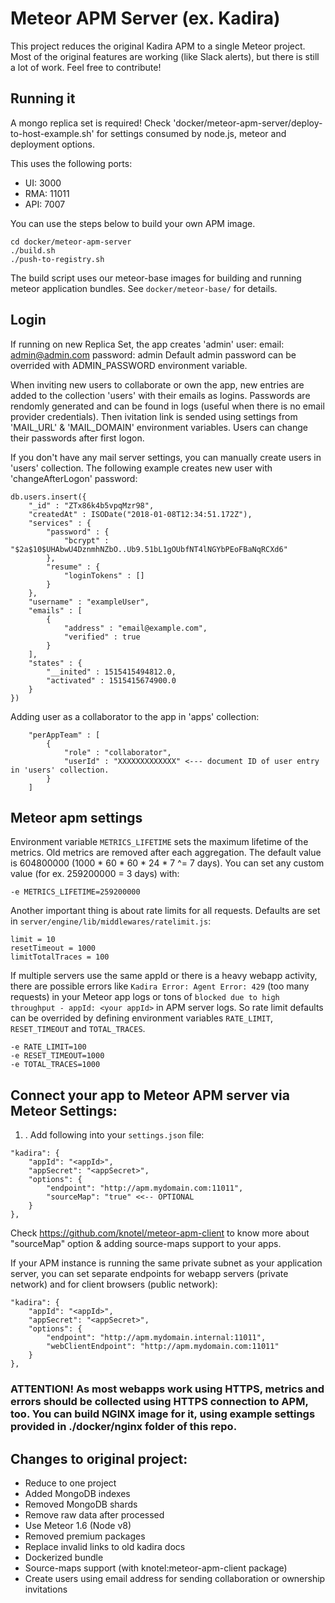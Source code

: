 # Meteor APM Server (ex. Kadira)

This project reduces the original Kadira APM to a single Meteor project.
Most of the original features are working (like Slack alerts), but there is still a lot of work.
Feel free to contribute!

## Running it

A mongo replica set is required!
Check 'docker/meteor-apm-server/deploy-to-host-example.sh' for settings consumed by node.js, meteor and deployment options.

This uses the following ports:

* UI: 3000
* RMA: 11011
* API: 7007

You can use the steps below to build your own APM image.
```
cd docker/meteor-apm-server
./build.sh
./push-to-registry.sh
```
The build script uses our meteor-base images for building and running meteor application bundles. See `docker/meteor-base/` for details.

## Login

If running on new Replica Set, the app creates 'admin' user:
email: admin@admin.com
password: admin
Default admin password can be overrided with ADMIN_PASSWORD environment variable.

When inviting new users to collaborate or own the app, new entries are added to the collection 'users' with their emails as logins. Passwords are rendomly generated and can be found in logs (useful when there is no email provider credentials). Then ivitation link is sended using settings from 'MAIL_URL' & 'MAIL_DOMAIN' environment variables. Users can change their passwords after first logon.

If you don't have any mail server settings, you can manually create users in 'users' collection. The following example creates new user with 'changeAfterLogon' password:
```
db.users.insert({
    "_id" : "ZTx86k4b5vpqMzr98",
    "createdAt" : ISODate("2018-01-08T12:34:51.172Z"),
    "services" : {
        "password" : {
            "bcrypt" : "$2a$10$UHAbwU4DznmhNZbO..Ub9.51bL1gOUbfNT4lNGYbPEoFBaNqRCXd6"
        },
        "resume" : {
            "loginTokens" : []
        }
    },
    "username" : "exampleUser",
    "emails" : [ 
        {
            "address" : "email@example.com",
            "verified" : true
        }
    ],
    "states" : {
        "__inited" : 1515415494812.0,
        "activated" : 1515415674900.0
    }
})
```

Adding user as a collaborator to the app in 'apps' collection:
```
    "perAppTeam" : [ 
        {
            "role" : "collaborator",
            "userId" : "XXXXXXXXXXXXX" <--- document ID of user entry in 'users' collection.
        }
    ]
```


## Meteor apm settings
Environment variable `METRICS_LIFETIME` sets the maximum lifetime of the metrics. Old metrics are removed after each aggregation.
The default value is 604800000 (1000 * 60 * 60 * 24 * 7 ^= 7 days). You can set any custom value (for ex. 259200000 = 3 days) with:
```
-e METRICS_LIFETIME=259200000
```

Another important thing is about rate limits for all requests. Defaults are set in `server/engine/lib/middlewares/ratelimit.js`:
```
limit = 10
resetTimeout = 1000
limitTotalTraces = 100
```
If multiple servers use the same appId or there is a heavy webapp activity, there are possible errors like `Kadira Error: Agent Error: 429` (too many requests) in your Meteor app logs or tons of `blocked due to high throughput - appId: <your appId>` in APM server logs. 
So rate limit defaults can be overrided by defining environment variables `RATE_LIMIT`, `RESET_TIMEOUT` and `TOTAL_TRACES`.
```
-e RATE_LIMIT=100
-e RESET_TIMEOUT=1000
-e TOTAL_TRACES=1000
```

## Connect your app to Meteor APM server via Meteor Settings:
1) . Add following into your `settings.json` file:
```
"kadira": { 
    "appId": "<appId>",
    "appSecret": "<appSecret>",
    "options": {
        "endpoint": "http://apm.mydomain.com:11011",
        "sourceMap": "true" <<-- OPTIONAL
    }
},
```
Check https://github.com/knotel/meteor-apm-client to know more about "sourceMap" option & adding source-maps support to your apps.

If your APM instance is running the same private subnet as your application server, you can set separate endpoints for webapp servers (private network) and for client browsers (public network):
```
"kadira": { 
    "appId": "<appId>",
    "appSecret": "<appSecret>",
    "options": {
        "endpoint": "http://apm.mydomain.internal:11011",
        "webClientEndpoint": "http://apm.mydomain.com:11011"
    }
},
```


### ATTENTION! As most webapps work using HTTPS, metrics and errors should be collected using HTTPS connection to APM, too. You can build NGINX image for it, using example settings provided in ./docker/nginx folder of this repo.

## Changes to original project:

* Reduce to one project
* Added MongoDB indexes
* Removed MongoDB shards
* Remove raw data after processed
* Use Meteor 1.6 (Node v8)
* Removed premium packages
* Replace invalid links to old kadira docs
* Dockerized bundle
* Source-maps support (with knotel:meteor-apm-client package)
* Create users using email address for sending collaboration or ownership invitations
